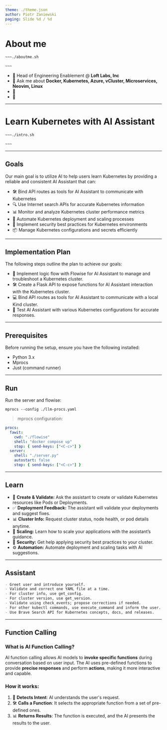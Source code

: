 ```yaml
---
theme: ./theme.json
author: Piotr Zaniewski
paging: Slide %d / %d
---
```


# About me

```bash
~~~./aboutme.sh

~~~
```
- 🏢 Head of Engineering Enablement @ **Loft Labs, Inc**
- 💬 Ask me about **Docker, Kubernetes, Azure, vCluster, Microservices, Neovim, Linux**
- 🤖 [](https://cloudrumble.net)
- 📧 [](mailto:piotrzan@gmail.com) 

---

# Learn Kubernetes with AI Assistant


```bash
~~~./intro.sh

~~~
```

---

## Goals

Our main goal is to utilize AI to help users learn Kubernetes by providing a
reliable and consistent AI Assistant that can:

- 🛠️ Bind API routes as tools for AI Assistant to communicate with Kubernetes
- 🔍 Use Internet search APIs for accurate Kubernetes information
- 📊 Monitor and analyze Kubernetes cluster performance metrics
- 🔄 Automate Kubernetes deployment and scaling processes
- 🔐 Implement security best practices for Kubernetes environments
- 📦 Manage Kubernetes configurations and secrets efficiently

---

## Implementation Plan

The following steps outline the plan to achieve our goals:

- 💼 Implement logic flow with Flowise for AI Assistant to manage and troubleshoot a Kubernetes cluster.
- 🛠️ Create a Flask API to expose functions for AI Assistant interaction with the Kubernetes cluster.
- 💻 Bind API routes as tools for AI Assistant to communicate with a local Kind cluster.
- 💬 Test AI Assistant with various Kubernetes configurations for accurate responses.

---

## Prerequisites

Before running the setup, ensure you have the following installed:

- Python 3.x
- Mprocs
- Just (command runner)

---

## Run

Run the server and flowise:

`mprocs --config ./llm-procs.yaml`

> mprocs configuration:

```yaml
procs:
  fawit:
    cwd: "./flowise"
    shell: "docker compose up"
    stop: { send-keys: ["<C-c>"] }
  server:
    shell: "./server.py"
    autostart: false
    stop: { send-keys: ["<C-c>"] }
```

---

## Learn 

- 🔄 **Create & Validate:** Ask the assistant to create or validate Kubernetes resources like Pods or Deployments.
- ✅ **Deployment Feedback:** The assistant will validate your deployments and suggest fixes.
- 📊 **Cluster Info:** Request cluster status, node health, or pod details anytime.
- 🚀 **Scaling:** Learn how to scale your applications with the assistant’s guidance.
- 🔐 **Security:** Get help applying security best practices to your cluster.
- ⚙️ **Automation:** Automate deployment and scaling tasks with AI suggestions.

---

## Assistant

```markdown
- Greet user and introduce yourself.
- Validate and correct one YAML file at a time.
- For cluster info, use get_config.
- For cluster version, use get_version.
- Validate using check_events; propose corrections if needed.
- For other kubectl commands, use execute_command and inform the user.
- Use Brave Search API for Kubernetes concepts, docs, and releases.
```

---

## Function Calling


### What is AI Function Calling?
AI function calling allows AI models to **invoke specific functions** during conversation based on user input. The AI uses pre-defined functions to provide **precise responses** and perform **actions**, making it more interactive and capable.

### How it works:
1. 🧠 **Detects Intent**: AI understands the user's request.
2. 🛠 **Calls a Function**: It selects the appropriate function from a set of pre-defined ones.
3. 📊 **Returns Results**: The function is executed, and the AI presents the results to the user.

